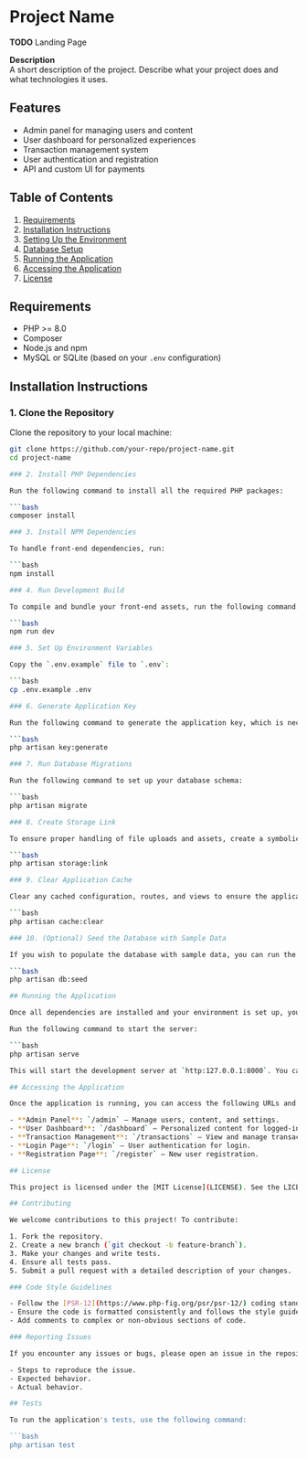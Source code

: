 # Project Name

**TODO**
Landing Page

**Description**  
A short description of the project. Describe what your project does and what technologies it uses.

## Features

- Admin panel for managing users and content
- User dashboard for personalized experiences
- Transaction management system
- User authentication and registration
- API and custom UI for payments

## Table of Contents

1. [Requirements](#requirements)
2. [Installation Instructions](#installation-instructions)
3. [Setting Up the Environment](#setting-up-the-environment)
4. [Database Setup](#database-setup)
5. [Running the Application](#running-the-application)
6. [Accessing the Application](#accessing-the-application)
7. [License](#license)

## Requirements

- PHP >= 8.0
- Composer
- Node.js and npm
- MySQL or SQLite (based on your `.env` configuration)

## Installation Instructions

### 1. Clone the Repository

Clone the repository to your local machine:

```bash
git clone https://github.com/your-repo/project-name.git
cd project-name

### 2. Install PHP Dependencies

Run the following command to install all the required PHP packages:

```bash
composer install

### 3. Install NPM Dependencies

To handle front-end dependencies, run:

```bash
npm install

### 4. Run Development Build

To compile and bundle your front-end assets, run the following command:

```bash
npm run dev

### 5. Set Up Environment Variables

Copy the `.env.example` file to `.env`:

```bash
cp .env.example .env

### 6. Generate Application Key

Run the following command to generate the application key, which is necessary for encryption and secure session handling:

```bash
php artisan key:generate

### 7. Run Database Migrations

Run the following command to set up your database schema:

```bash
php artisan migrate

### 8. Create Storage Link

To ensure proper handling of file uploads and assets, create a symbolic link from the `public/storage` directory to the `storage/app/public` directory:

```bash
php artisan storage:link

### 9. Clear Application Cache

Clear any cached configuration, routes, and views to ensure the application is up-to-date:

```bash
php artisan cache:clear

### 10. (Optional) Seed the Database with Sample Data

If you wish to populate the database with sample data, you can run the following command:

```bash
php artisan db:seed

## Running the Application

Once all dependencies are installed and your environment is set up, you can start the Laravel development server.

Run the following command to start the server:

```bash
php artisan serve

This will start the development server at `http:127.0.0.1:8000`. You can visit this URL in your browser to access the application.

## Accessing the Application

Once the application is running, you can access the following URLs and features:

- **Admin Panel**: `/admin` – Manage users, content, and settings.
- **User Dashboard**: `/dashboard` – Personalized content for logged-in users.
- **Transaction Management**: `/transactions` – View and manage transactions.
- **Login Page**: `/login` – User authentication for login.
- **Registration Page**: `/register` – New user registration.

## License

This project is licensed under the [MIT License](LICENSE). See the LICENSE file for details.

## Contributing

We welcome contributions to this project! To contribute:

1. Fork the repository.
2. Create a new branch (`git checkout -b feature-branch`).
3. Make your changes and write tests.
4. Ensure all tests pass.
5. Submit a pull request with a detailed description of your changes.

### Code Style Guidelines

- Follow the [PSR-12](https://www.php-fig.org/psr/psr-12/) coding standards for PHP.
- Ensure the code is formatted consistently and follows the style guide.
- Add comments to complex or non-obvious sections of code.

### Reporting Issues

If you encounter any issues or bugs, please open an issue in the repository. Be sure to include details like:

- Steps to reproduce the issue.
- Expected behavior.
- Actual behavior.

## Tests

To run the application's tests, use the following command:

```bash
php artisan test






